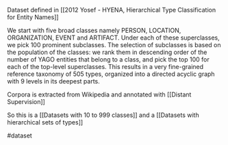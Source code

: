 Dataset defined in [[2012 Yosef - HYENA, Hierarchical Type Classification for Entity Names]]

We start with five broad classes namely PERSON, LOCATION, ORGANIZATION, EVENT and ARTIFACT. Under each of these superclasses, we pick 100 prominent subclasses. The selection of subclasses is based on the population of the classes: we rank them in descending order of the number of YAGO entities that belong to a class, and pick the top 100 for each of the top-level superclasses. This results in a very fine-grained reference taxonomy of 505 types, organized into a directed acyclic graph with 9 levels in its deepest parts.

Corpora is extracted from Wikipedia and annotated with [[Distant Supervision]]

So this is a [[Datasets with 10 to 999 classes]] and a [[Datasets with hierarchical sets of types]]

#dataset